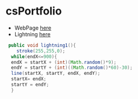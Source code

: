 # csPortfolio

* WebPage [here](https://wisejj.github.io/lightning2/)
* Lightning [here](https://wisejj.github.io/lightning2/)

```Java
 public void lightning1(){
    stroke(255,255,0);
  while(endX<=900){
  endX = startX + (int)(Math.random()*9);
  endY = startY + (int)((Math.random()*60)-30);
  line(startX, startY, endX, endY);
  startX= endX;
  startY = endY;
  }
```
